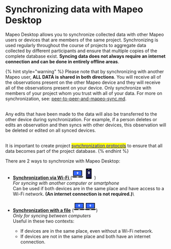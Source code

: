 # Synchronizing data with Mapeo Desktop

Mapeo Desktop allows you to synchronize collected data with other Mapeo users or devices that are members of the same project. Synchronizing is used regularly throughout the course of projects to aggregate data collected by different participants and ensure that multiple copies of the complete database exist. **Syncing data does not always require an internet connection and can be done in entirely offline areas**. &#x20;

{% hint style="warning" %}
Please note that by synchronizing with another Mapeo user, **ALL DATA is shared in both directions**. You will receive all of the observations present on the other Mapeo device and they will receive all of the observations present on your device. Only synchronize with members of your project whom you trust with all of your data. For more on synchronization, see: [peer-to-peer-and-mapeo-sync.md](../../overview/about-mapeo/peer-to-peer-and-mapeo-sync.md "mention").

\
Any edits that have been made to the data will also be transferred to the other device during synchronization. For example, if a person deletes or edits an observation and then syncs with other devices, this observation will be deleted or edited on all synced devices.&#x20;

\
It is important to create project [<mark style="color:blue;">synchronization protocols</mark>](../essentials-for-a-successful-mapeo-project/creating-user-protocols.md) to ensure that all data becomes part of the project database.&#x20;
{% endhint %}

There are 2 ways to synchronize with Mapeo Desktop:

* [**Synchronization via Wi-Fi** ](using-mapeo-desktop-to-manage-mapeo-mobile-data/syncing-data/synchronizing-via-wi-fi.md) (<img src="../../.gitbook/assets/Laptop_with_Mapeo.png" alt="" data-size="line"><img src="../../.gitbook/assets/smartphone_with_Mapeo" alt="" data-size="line">)\
  _For syncing with another computer or smartphone_\
  Can be used if both devices are in the same place and have access to a Wi-Fi network. **(An internet connection is not required.)**\

* [**Synchronization with a file**](using-mapeo-desktop-to-manage-mapeo-mobile-data/syncing-data/synchronizing-with-a-file.md) (<img src="../../.gitbook/assets/Laptop_with_Mapeo.png" alt="" data-size="line"><img src="../../.gitbook/assets/Laptop_with_Mapeo.png" alt="" data-size="line">)\
  _Only for syncing between computers_\
  Useful in these two contexts:&#x20;
  * If devices are in the same place, even without a Wi-Fi network.
  * If devices are not in the same place and both have an internet connection.
